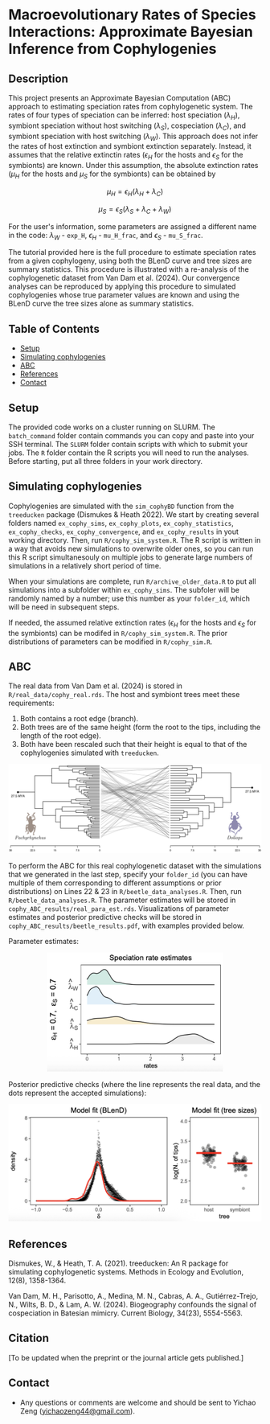 # Macroevolutionary Rates of Species Interactions: Approximate Bayesian Inference from Cophylogenies

## Description
This project presents an Approximate Bayesian Computation (ABC) approach to estimating speciation rates from cophylogenetic system. The rates of four types of speciation can be inferred: host speciation ($\lambda_H$), symbiont speciation without host switching ($\lambda_S$), cospeciation ($\lambda_C$), and symbiont speciation with host switching ($\lambda_W$). This approach does not infer the rates of host extinction and symbiont extinction separately. Instead, it assumes that the relative extinctin rates ($\epsilon_H$ for the hosts and $\epsilon_S$ for the symbionts) are known. Under this assumption, the absolute extinction rates ($\mu_H$ for the hosts and $\mu_S$ for the symbionts) can be obtained by 

$$
\mu_H = \epsilon_H(\lambda_H + \lambda_C)
$$

$$
\mu_S = \epsilon_S(\lambda_S + \lambda_C + \lambda_W)
$$

For the user's information, some parameters are assigned a different name in the code: $\lambda_W$ - `exp_H`, $\epsilon_H$ - `mu_H_frac`, and $\epsilon_S$ - `mu_S_frac`.

The tutorial provided here is the full procedure to estimate speciation rates from a given cophylogeny, using both the BLenD curve and tree sizes are summary statistics. This procedure is illustrated with a re-analysis of the cophylogenetic dataset from Van Dam et al. (2024). Our convergence analyses can be reproduced by applying this procedure to simulated cophylogenies whose true parameter values are known and using the BLenD curve the tree sizes alone as summary statistics.

## Table of Contents
- [Setup](#setup)
- [Simulating cophylogenies](#simulating-cophylogenies)
- [ABC](#abc)
- [References](#references)
- [Contact](#contact)

## Setup
The provided code works on a cluster running on SLURM. The `batch_command` folder contain commands you can copy and paste into your SSH terminal. The `SLURM` folder contain scripts with which to submit your jobs. The `R` folder contain the R scripts you will need to run the analyses. Before starting, put all three folders in your work directory.

## Simulating cophylogenies
Cophylogenies are simulated with the `sim_cophyBD` function from the `treeducken` package (Dismukes & Heath 2022). We start by creating several folders named `ex_cophy_sims`, `ex_cophy_plots`, `ex_cophy_statistics`, `ex_cophy_checks`, `ex_cophy_convergence`, and `ex_cophy_results` in yout working directory. Then, run `R/cophy_sim_system.R`. The R script is written in a way that avoids new simulations to overwrite older ones, so you can run this R script simultanesouly on multiple jobs to generate large numbers of simulations in a relatively short period of time.

When your simulations are complete, run `R/archive_older_data.R` to put all simulations into a subfolder within `ex_cophy_sims`. The subfoler will be randomly named by a number; use this number as your `folder_id`, which will be need in subsequent steps.

If needed, the assumed relative extinction rates ($\epsilon_H$ for the hosts and $\epsilon_S$ for the symbionts) can be modifed in `R/cophy_sim_system.R`. The prior distributions of parameters can be modified in `R/cophy_sim.R`.

## ABC
The real data from Van Dam et al. (2024) is stored in `R/real_data/cophy_real.rds`. The host and symbiont trees meet these requirements:
1. Both contains a root edge (branch).
2. Both trees are of the same height (form the root to the tips, including the length of the root edge).
3. Both have been rescaled such that their height is equal to that of the cophylogenies simulated with `treeducken`.

<p align="center">
    <img src=images/img_beetle.png width="700">
</p>

To perform the ABC for this real cophylogenetic dataset with the simulations that we generated in the last step, specify your `folder_id` (you can have multiple of them corresponding to different assumptions or prior distributions) on Lines 22 & 23 in `R/beetle_data_analyses.R`. Then, run `R/beetle_data_analyses.R`. The parameter estimates will be stored in `cophy_ABC_results/real_para_est.rds`. Visualizations of parameter estimates and posterior predictive checks will be stored in `cophy_ABC_results/beetle_results.pdf`, with examples provided below.

Parameter estimates:
<p align="center">
    <img src=images/img1.png width="350">
</p>

Posterior predictive checks (where the line represents the real data, and the dots represent the accepted simulations):
<p align="center">
    <img src=images/img2.png width="600">
</p>


## References
Dismukes, W., & Heath, T. A. (2021). treeducken: An R package for simulating cophylogenetic systems. Methods in Ecology and Evolution, 12(8), 1358-1364.

Van Dam, M. H., Parisotto, A., Medina, M. N., Cabras, A. A., Gutiérrez-Trejo, N., Wilts, B. D., & Lam, A. W. (2024). Biogeography confounds the signal of cospeciation in Batesian mimicry. Current Biology, 34(23), 5554-5563.

## Citation
[To be updated when the preprint or the journal article gets published.]

## Contact
- Any questions or comments are welcome and should be sent to Yichao Zeng (yichaozeng44@gmail.com).
